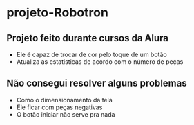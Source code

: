 # projeto-Robotron

## Projeto feito durante cursos da Alura

- Ele é capaz de trocar de cor pelo toque de um botão
- Atualiza as estatisticas de acordo com o número de peças

## Não consegui resolver alguns problemas

- Como o dimensionamento da tela
- Ele ficar com peças negativas
- O botão iniciar não serve pra nada
